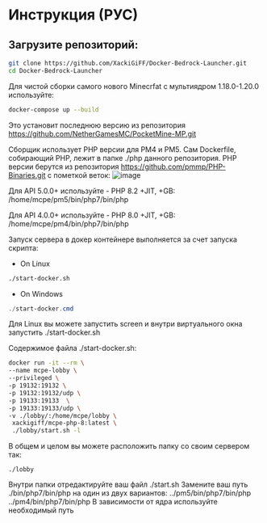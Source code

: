 # Инструкция (РУС)

## Загрузите репозиторий:
```bash
git clone https://github.com/XackiGiFF/Docker-Bedrock-Launcher.git
cd Docker-Bedrock-Launcher
```

Для чистой сборки самого нового Minecrfat с мультиядром 1.18.0-1.20.0 используйте:

```bash
docker-compose up --build
```

Это установит последнюю версию из репозитория https://github.com/NetherGamesMC/PocketMine-MP.git

Сборщик использует PHP версии для PM4 и PM5.
Сам Dockerfile, собирающий PHP, лежит в папке ./php данного репозитория.
PHP версии берутся из репозитория https://github.com/pmmp/PHP-Binaries.git с пометкой веток:
![image](https://github.com/mpe-corp/MPEServer/assets/29034010/2932a6ea-3d95-4607-9497-dc2ae7a84127)

Для API 5.0.0+ используйте - PHP 8.2 +JIT, +GB:
/home/mcpe/pm5/bin/php7/bin/php

Для API 4.0.0+ используйте - PHP 8.0 +JIT, +GB:
/home/mcpe/pm4/bin/php7/bin/php

Запуск сервера в докер контейнере выполняется за счет запуска скрипта:
 - On Linux
```bash
./start-docker.sh
```
- On Windows
```powershell
./start-docker.cmd
```

Для Linux вы можете запустить screen и внутри виртуального окна запустить ./start-docker.sh

Содержимое файла ./start-docker.sh:
```bash
docker run -it --rm \
--name mcpe-lobby \
--privileged \
-p 19132:19132 \
-p 19132:19132/udp \
-p 19133:19133  \
-p 19133:19133/udp \
-v ./lobby/:/home/mcpe/lobby \
 xackigiff/mcpe-php-8:latest \
 ./lobby/start.sh -l
```

В общем и целом вы можете расположить папку со своим сервером так:
```
./lobby
```
Внутри папки отредактируйте ваш файл ./start.sh
Замените ваш путь ./bin/php7/bin/php на один из двух вариантов:
../pm5/bin/php7/bin/php
../pm4/bin/php7/bin/php
В зависимости от ядра используйте необходимый путь

